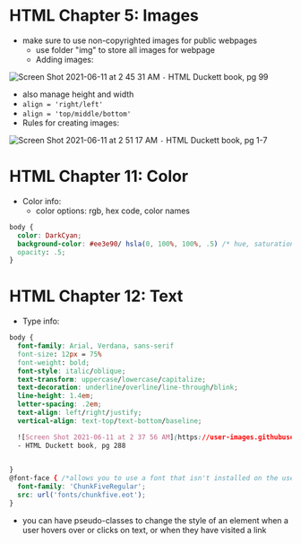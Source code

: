 # HTML Chapter 5: Images
- make sure to use non-copyrighted images for public webpages
  - use folder "img" to store all images for webpage
  - Adding images:

![Screen Shot 2021-06-11 at 2 45 31 AM](https://user-images.githubusercontent.com/53208269/121667408-181a1b00-ca5f-11eb-949c-f51e79092311.png)
`-` HTML Duckett book, pg 99
  - also manage height and width
  - `align = 'right/left'`
  - `align = 'top/middle/bottom'`
- Rules for creating images:

![Screen Shot 2021-06-11 at 2 51 17 AM](https://user-images.githubusercontent.com/53208269/121668183-e5bced80-ca5f-11eb-8c26-0ca0f2e7d4ae.png)
`-` HTML Duckett book, pg 1-7



# HTML Chapter 11: Color
- Color info:
  - color options: rgb, hex code, color names
``` css
body {
  color: DarkCyan;
  background-color: #ee3e90/ hsla(0, 100%, 100%, .5) /* hue, saturation, lightness, alpha (transparency)*/
  opacity: .5;
}
```

# HTML Chapter 12: Text
- Type info:
``` css
body {
  font-family: Arial, Verdana, sans-serif
  font-size: 12px = 75%
  font-weight: bold;
  font-style: italic/oblique;
  text-transform: uppercase/lowercase/capitalize;
  text-decoration: underline/overline/line-through/blink;
  line-height: 1.4em;
  letter-spacing: .2em;
  text-align: left/right/justify;
  vertical-align: text-top/text-bottom/baseline;

  ![Screen Shot 2021-06-11 at 2 37 56 AM](https://user-images.githubusercontent.com/53208269/121666381-08e69d80-ca5e-11eb-9f6c-4623a39faec0.png)
  - HTML Duckett book, pg 288

  
}
@font-face { /*allows you to use a font that isn't installed on the user's computer*/
  font-family: 'ChunkFiveRegular';
  src: url('fonts/chunkfive.eot'); 
}
```
- you can have pseudo-classes to change the style of an element when a user hovers over or clicks on text, or when they have visited a link
